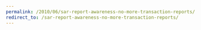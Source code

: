 ```yaml
---
permalink: /2010/06/sar-report-awareness-no-more-transaction-reports/
redirect_to: /sar-report-awareness-no-more-transaction-reports/
---
```

